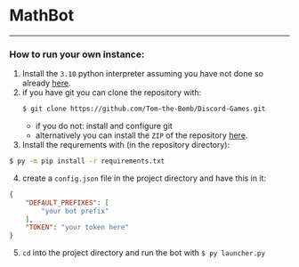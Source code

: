 # MathBot
---

### How to run your own instance:
1. Install the `3.10` python interpreter assuming you have not done so already [here](https://www.python.org/downloads/release/python-3100/).
2. if you have git you can clone the repository with:
    ```bash
    $ git clone https://github.com/Tom-the-Bomb/Discord-Games.git
    ```
    - if you do not: install and configure git
    - alternatively you can install the `ZIP` of the repository [here](https://github.com/Tom-the-Bomb/Discord-Games/archive/refs/heads/master.zip).
3. Install the requrements with (in the repository directory):
```bash
$ py -m pip install -r requirements.txt
```
4. create a `config.json` file in the project directory and have this in it:
```json
{
    "DEFAULT_PREFIXES": [
        "your bot prefix"
    ],
    "TOKEN": "your token here"
}
```
5. `cd` into the project directory and run the bot with `$ py launcher.py`
